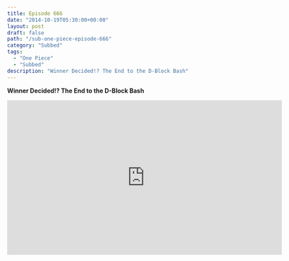 ```yaml
---
title: Episode 666
date: "2014-10-19T05:30:00+00:00"
layout: post
draft: false
path: "/sub-one-piece-episode-666"
category: "Subbed"
tags:
  - "One Piece"
  - "Subbed"
description: "Winner Decided!? The End to the D-Block Bash"
---
```


**Winner Decided!? The End to the D-Block Bash**

<iframe width="640" height="360" src="https://www.rapidvideo.com/e/G6FRPG8Y06" frameborder="0" marginwidth=0 marginheight=0 scrolling=no allowfullscreen></iframe>

